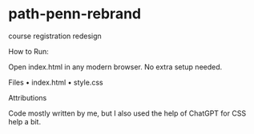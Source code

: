 # path-penn-rebrand
course registration redesign




How to Run:

Open index.html in any modern browser. No extra setup needed.

Files
	•	index.html 
	•	style.css 

Attributions

Code mostly written by me, but I also used the help of ChatGPT for CSS help a bit.
